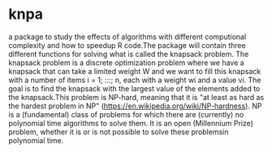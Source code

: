 # knpa
a package to study the effects of algorithms with different computional complexity and how to speedup R code.The package will contain three different functions for solving what is called the knapsack problem. The knapsack problem is a discrete optimization problem where we have a knapsack that can take a limited weight W and we want to fill this knapsack with a number of items i = 1; :::; n, each with a weight wi and a value vi. The goal is to find the knapsack with the largest value of the elements added to the knapsack.This problem is NP-hard, meaning that it is "at least as hard as the hardest problem in NP" (https://en.wikipedia.org/wiki/NP-hardness). NP is a (fundamental) class of problems for which there are (currently) no polynomial time algorithms to solve them. It is an open (Millennium Prize) problem, whether it is or is not possible to solve these problemsin polynomial time.
